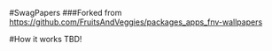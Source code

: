 #SwagPapers
###Forked from https://github.com/FruitsAndVeggies/packages_apps_fnv-wallpapers

#How it works
TBD!
